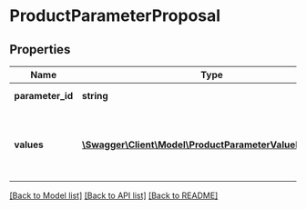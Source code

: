# ProductParameterProposal

## Properties
Name | Type | Description | Notes
------------ | ------------- | ------------- | -------------
**parameter_id** | **string** | Parameter identifier. | [optional] 
**values** | [**\Swagger\Client\Model\ProductParameterValueProposal[]**](ProductParameterValueProposal.md) | List of proposed product parameter change statuses. | [optional] 

[[Back to Model list]](../../README.md#documentation-for-models) [[Back to API list]](../../README.md#documentation-for-api-endpoints) [[Back to README]](../../README.md)

